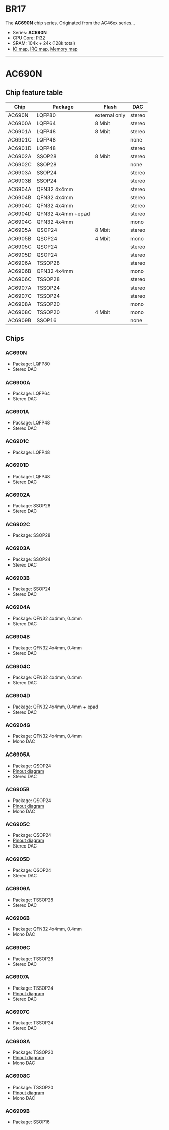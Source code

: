 # BR17

The **AC690N** chip series. Originated from the AC46xx series...

- Series: **AC690N**
- CPU Core: [Pi32](../../cpu/index.md#pi32)
- SRAM: 104k + 24k (128k total)
- [IO map](iomap.md), [IRQ map](irq.md), [Memory map](memmap.md)

--------------------------------------------------------------------------------
# AC690N

## Chip feature table

| Chip    | Package           | Flash         | DAC    |
|---------|-------------------|---------------|--------|
| AC690N  | LQFP80            | external only | stereo |
| AC6900A | LQFP64            | 8 Mbit        | stereo |
| AC6901A | LQFP48            | 8 Mbit        | stereo |
| AC6901C | LQFP48            |               | none   |
| AC6901D | LQFP48            |               | stereo |
| AC6902A | SSOP28            | 8 Mbit        | stereo |
| AC6902C | SSOP28            |               | none   |
| AC6903A | SSOP24            |               | stereo |
| AC6903B | SSOP24            |               | stereo |
| AC6904A | QFN32 4x4mm       |               | stereo |
| AC6904B | QFN32 4x4mm       |               | stereo |
| AC6904C | QFN32 4x4mm       |               | stereo |
| AC6904D | QFN32 4x4mm +epad |               | stereo |
| AC6904G | QFN32 4x4mm       |               | mono   |
| AC6905A | QSOP24            | 8 Mbit        | stereo |
| AC6905B | QSOP24            | 4 Mbit        | mono   |
| AC6905C | QSOP24            |               | stereo |
| AC6905D | QSOP24            |               | stereo |
| AC6906A | TSSOP28           |               | stereo |
| AC6906B | QFN32 4x4mm       |               | mono   |
| AC6906C | TSSOP28           |               | stereo |
| AC6907A | TSSOP24           |               | stereo |
| AC6907C | TSSOP24           |               | stereo |
| AC6908A | TSSOP20           |               | mono   |
| AC6908C | TSSOP20           | 4 Mbit        | mono   |
| AC6909B | SSOP16            |               | none   |

## Chips

### AC690N

- Package: LQFP80
- Stereo DAC

### AC6900A

- Package: LQFP64
- Stereo DAC

### AC6901A

- Package: LQFP48
- Stereo DAC

### AC6901C

- Package: LQFP48

### AC6901D

- Package: LQFP48
- Stereo DAC

### AC6902A

- Package: SSOP28
- Stereo DAC

### AC6902C

- Package: SSOP28

### AC6903A

- Package: SSOP24
- Stereo DAC

### AC6903B

- Package: SSOP24
- Stereo DAC

### AC6904A

- Package: QFN32 4x4mm, 0.4mm
- Stereo DAC

### AC6904B

- Package: QFN32 4x4mm, 0.4mm
- Stereo DAC

### AC6904C

- Package: QFN32 4x4mm, 0.4mm
- Stereo DAC

### AC6904D

- Package: QFN32 4x4mm, 0.4mm + epad
- Stereo DAC

### AC6904G

- Package: QFN32 4x4mm, 0.4mm
- Mono DAC

### AC6905A

- Package: QSOP24
- [Pinout diagram](../pinout-diagrams/AC6905A.svg)
- Stereo DAC

### AC6905B

- Package: QSOP24
- [Pinout diagram](../pinout-diagrams/AC6905B.svg)
- Mono DAC

### AC6905C

- Package: QSOP24
- [Pinout diagram](../pinout-diagrams/AC6905C.svg)
- Stereo DAC

### AC6905D

- Package: QSOP24
- Stereo DAC

### AC6906A

- Package: TSSOP28
- Stereo DAC

### AC6906B

- Package: QFN32 4x4mm, 0.4mm
- Mono DAC

### AC6906C

- Package: TSSOP28
- Stereo DAC

### AC6907A

- Package: TSSOP24
- [Pinout diagram](../pinout-diagrams/AC6907A.svg)
- Stereo DAC

### AC6907C

- Package: TSSOP24
- Stereo DAC

### AC6908A

- Package: TSSOP20
- [Pinout diagram](../pinout-diagrams/AC6908A.svg)
- Mono DAC

### AC6908C

- Package: TSSOP20
- [Pinout diagram](../pinout-diagrams/AC6908A.svg)
- Mono DAC

### AC6909B

- Package: SSOP16
